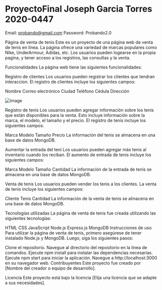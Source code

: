 # ProyectoFinal Joseph Garcia Torres 2020-0447


Email: probando@gmail.com
Password: Probando2.0

Página de venta de tenis
Este es un proyecto de una página web de venta de tenis en línea. La página ofrece una variedad de marcas populares como Nike, UnderArmour, Adidas, etc. Los usuarios pueden logearse en la propia pagina, y tener acceso a los registros, las consultas y la venta.

Funcionalidades
La página web tiene las siguientes funcionalidades:

Registro de clientes
Los usuarios pueden registrar los clientes que tendran interaccion. El registro de clientes incluye los siguientes campos:

Nombre
Correo electrónico
Ciudad
Teléfono
Cédula
Dirección

![image](https://user-images.githubusercontent.com/122744896/230835494-3eb411d5-32bc-4360-9797-09811983dfcf.png)


Registro de tenis
Los usuarios pueden agregar información sobre los tenis que están disponibles para la venta. Esto incluye información sobre la marca, el modelo, el tamaño y el precio. El registro de tenis incluye los siguientes campos:

Marca
Modelo
Tamaño
Precio
La información del tenis se almacena en una base de datos MongoDB.

Aumentar la entrada del teni
Los usuarios pueden agregar más tenis al inventario cuando los reciban. El aumento de entrada de tenis incluye los siguientes campos:

Marca
Modelo
Tamaño
Cantidad
La información de la entrada de tenis se almacena en una base de datos MongoDB.

Venta de tenis
Los usuarios pueden vender los tenis a los clientes. La venta de tenis incluye los siguientes campos:

Cliente
Tenis
Cantidad
La información de la venta de tenis se almacena en una base de datos MongoDB.

Tecnologías utilizadas
La página de venta de tenis fue creada utilizando las siguientes tecnologías:

HTML
CSS
JavaScript
Node.js
Express.js
MongoDB
Instrucciones de uso
Para utilizar la página de venta de tenis, primero asegúrese de tener instalado Node.js y MongoDB. Luego, siga los siguientes pasos:

Clone el repositorio.
Navegue al directorio del repositorio en la línea de comandos.
Ejecute npm install para instalar las dependencias necesarias.
Ejecute npm start para iniciar la aplicación.
Navegue a http://localhost:3000 en su navegador web.
Contribuyentes
Este proyecto fue creado por [Nombre del creador o equipo de desarrollo].

Licencia
Este proyecto está bajo la licencia [Elija una licencia que se adapte a sus necesidades].

